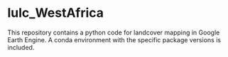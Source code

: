 # lulc_WestAfrica
This repository contains a python code for landcover mapping in Google Earth Engine. A conda environment with the specific package versions is included.
